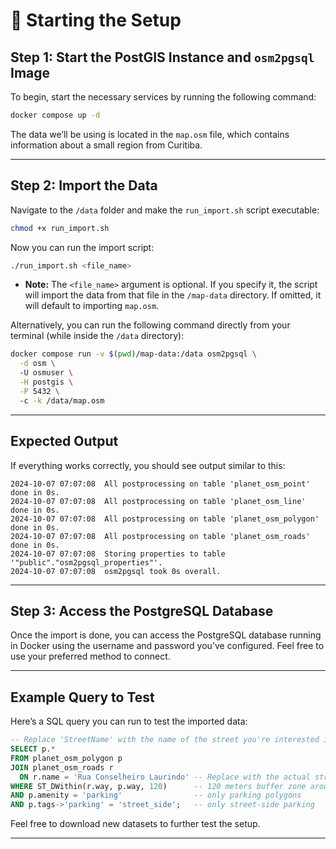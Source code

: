 # 🚀 Starting the Setup

## Step 1: Start the PostGIS Instance and `osm2pgsql` Image
To begin, start the necessary services by running the following command:

```bash
docker compose up -d
```

The data we’ll be using is located in the `map.osm` file, which contains information about a small region from Curitiba.

---

## Step 2: Import the Data

Navigate to the `/data` folder and make the `run_import.sh` script executable:

```bash
chmod +x run_import.sh
```

Now you can run the import script:

```bash
./run_import.sh <file_name>
```

- **Note:** The `<file_name>` argument is optional. If you specify it, the script will import the data from that file in the `/map-data` directory. If omitted, it will default to importing `map.osm`.

Alternatively, you can run the following command directly from your terminal (while inside the `/data` directory):

```bash
docker compose run -v $(pwd)/map-data:/data osm2pgsql \
  -d osm \    
  -U osmuser \
  -H postgis \
  -P 5432 \             
  -c -k /data/map.osm
```

---

## Expected Output

If everything works correctly, you should see output similar to this:

```
2024-10-07 07:07:08  All postprocessing on table 'planet_osm_point' done in 0s.
2024-10-07 07:07:08  All postprocessing on table 'planet_osm_line' done in 0s.
2024-10-07 07:07:08  All postprocessing on table 'planet_osm_polygon' done in 0s.
2024-10-07 07:07:08  All postprocessing on table 'planet_osm_roads' done in 0s.
2024-10-07 07:07:08  Storing properties to table '"public"."osm2pgsql_properties"'.
2024-10-07 07:07:08  osm2pgsql took 0s overall.
```

---

## Step 3: Access the PostgreSQL Database

Once the import is done, you can access the PostgreSQL database running in Docker using the username and password you’ve configured. Feel free to use your preferred method to connect.

---

## Example Query to Test

Here’s a SQL query you can run to test the imported data:

```sql
-- Replace 'StreetName' with the name of the street you're interested in
SELECT p.*
FROM planet_osm_polygon p
JOIN planet_osm_roads r
  ON r.name = 'Rua Conselheiro Laurindo' -- Replace with the actual street name
WHERE ST_DWithin(r.way, p.way, 120)      -- 120 meters buffer zone around the road
AND p.amenity = 'parking'                -- only parking polygons
AND p.tags->'parking' = 'street_side';   -- only street-side parking
```

Feel free to download new datasets to further test the setup.

---
